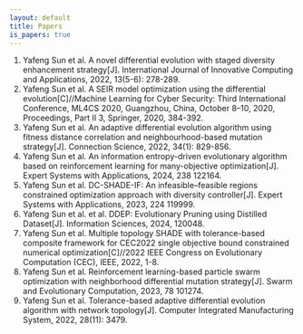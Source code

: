 ```yaml
---
layout: default
title: Papers
is_papers: true
---
```


1. Yafeng Sun et al. A novel differential evolution with staged diversity enhancement strategy[J]. International Journal of Innovative Computing and Applications, 2022, 13(5-6): 278-289.
2. Yafeng Sun et al. A SEIR model optimization using the differential evolution[C]//Machine Learning for Cyber Security: Third International Conference, ML4CS 2020, Guangzhou, China, October 8–10, 2020, Proceedings, Part II 3, Springer, 2020, 384-392.
3. Yafeng Sun et al. An adaptive differential evolution algorithm using fitness distance correlation and neighbourhood-based mutation strategy[J]. Connection Science, 2022, 34(1): 829-856.
4. Yafeng Sun et al. An information entropy-driven evolutionary algorithm based on reinforcement learning for many-objective optimization[J]. Expert Systems with Applications, 2024, 238 122164.
5. Yafeng Sun et al. DC-SHADE-IF: An infeasible–feasible regions constrained optimization approach with diversity controller[J]. Expert Systems with Applications, 2023, 224 119999.
6. Yafeng Sun et al. et al. DDEP: Evolutionary Pruning using Distilled Dataset[J]. Information Sciences, 2024, 120048.
7. Yafeng Sun et al. Multiple topology SHADE with tolerance-based composite framework for CEC2022 single objective bound constrained numerical optimization[C]//2022 IEEE Congress on Evolutionary Computation (CEC), IEEE, 2022, 1-8.
8. Yafeng Sun et al. Reinforcement learning-based particle swarm optimization with neighborhood differential mutation strategy[J]. Swarm and Evolutionary Computation, 2023, 78 101274.
9. Yafeng Sun et al. Tolerance-based adaptive differential evolution algorithm with network topology[J]. Computer Integrated Manufacturing System, 2022, 28(11): 3479.

 
